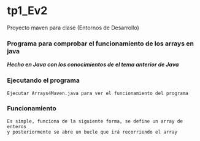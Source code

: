 # tp1_Ev2
Proyecto maven para clase (Entornos de Desarrollo)
### Programa para comprobar el funcionamiento de los arrays en java

_**Hecho en Java con los conocimientos de el tema anterior de Java**_

### Ejecutando el programa    
    Ejecutar Arrays4Maven.java para ver el funcionamiento del programa
    
### Funcionamiento
    Es simple, funciona de la siguiente forma, se define un array de enteros 
    y posteriormente se abre un bucle que irá recorriendo el array
